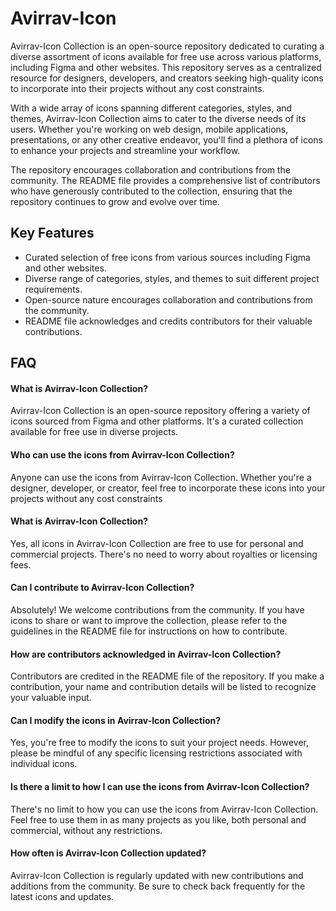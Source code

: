 
# Avirrav-Icon

Avirrav-Icon Collection is an open-source repository dedicated to curating a diverse assortment of icons available for free use across various platforms, including Figma and other websites. This repository serves as a centralized resource for designers, developers, and creators seeking high-quality icons to incorporate into their projects without any cost constraints.

With a wide array of icons spanning different categories, styles, and themes, Avirrav-Icon Collection aims to cater to the diverse needs of its users. Whether you're working on web design, mobile applications, presentations, or any other creative endeavor, you'll find a plethora of icons to enhance your projects and streamline your workflow.

The repository encourages collaboration and contributions from the community. The README file provides a comprehensive list of contributors who have generously contributed to the collection, ensuring that the repository continues to grow and evolve over time.



## Key Features

- Curated selection of free icons from various sources including Figma and other websites.
- Diverse range of categories, styles, and themes to suit different project requirements.
- Open-source nature encourages collaboration and contributions from the community.
- README file acknowledges and credits contributors for their valuable contributions.


## FAQ

#### What is Avirrav-Icon Collection?

Avirrav-Icon Collection is an open-source repository offering a variety of icons sourced from Figma and other platforms. It's a curated collection available for free use in diverse projects.

#### Who can use the icons from Avirrav-Icon Collection?

Anyone can use the icons from Avirrav-Icon Collection. Whether you're a designer, developer, or creator, feel free to incorporate these icons into your projects without any cost constraints

#### What is Avirrav-Icon Collection?

Yes, all icons in Avirrav-Icon Collection are free to use for personal and commercial projects. There's no need to worry about royalties or licensing fees.

#### Can I contribute to Avirrav-Icon Collection?

Absolutely! We welcome contributions from the community. If you have icons to share or want to improve the collection, please refer to the guidelines in the README file for instructions on how to contribute.

#### How are contributors acknowledged in Avirrav-Icon Collection?

Contributors are credited in the README file of the repository. If you make a contribution, your name and contribution details will be listed to recognize your valuable input.

#### Can I modify the icons in Avirrav-Icon Collection?

Yes, you're free to modify the icons to suit your project needs. However, please be mindful of any specific licensing restrictions associated with individual icons.

#### Is there a limit to how I can use the icons from Avirrav-Icon Collection?

There's no limit to how you can use the icons from Avirrav-Icon Collection. Feel free to use them in as many projects as you like, both personal and commercial, without any restrictions.

#### How often is Avirrav-Icon Collection updated?

Avirrav-Icon Collection is regularly updated with new contributions and additions from the community. Be sure to check back frequently for the latest icons and updates.